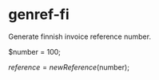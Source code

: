 genref-fi
=========

Generate finnish invoice reference number.

$number = 100;

$reference = new Reference($number);
